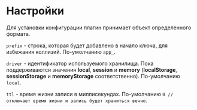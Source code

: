 # Настройки

Для установки конфигурации плагин принимает объект определенного формата.

`prefix` - строка, которая будет добавлено в начало ключа, для избежания коллизий. По-умолчанию `app_`.

`driver` - идентификатор используемого хранилища. Пока поддерживаются значения **local**, **session** и **memory** (**localStorage**, **sessionStorage** и **memoryStorage** соответственно). По-умолчанию `local`.

`ttl` - время жизни записи в миллисекундах. По-умолчанию `0 // отключает время жизни и запись будет храниться вечно`.
